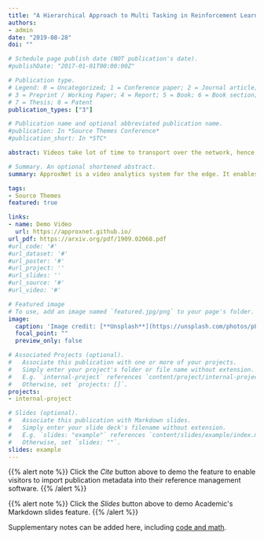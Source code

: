 ```yaml
---
title: "A Hierarchical Approach to Multi Tasking in Reinforcement Learning"
authors:
- admin
date: "2019-08-28"
doi: ""

# Schedule page publish date (NOT publication's date).
#publishDate: "2017-01-01T00:00:00Z"

# Publication type.
# Legend: 0 = Uncategorized; 1 = Conference paper; 2 = Journal article;
# 3 = Preprint / Working Paper; 4 = Report; 5 = Book; 6 = Book section;
# 7 = Thesis; 8 = Patent
publication_types: ["3"]

# Publication name and optional abbreviated publication name.
#publication: In *Source Themes Conference*
#publication_short: In *STC*

abstract: Videos take lot of time to transport over the network, hence running analytics on live video at the edge devices, right where it was captured has become an important system driver. However these edge devices, e.g., IoT devices, surveillance cameras, AR/VR gadgets are resource constrained. This makes it impossible to run state-of-the-art heavy Deep Neural Networks (DNNs) on them and yet provide low and stable latency under various circumstances, such as, changes in the resource availability on the device, the content characteristics, or requirements from the user. In this paper we introduce ApproxNet, a video analytics system for the edge. It enables novel dynamic approximation techniques to achieve desired inference latency and accuracy trade-off under different system conditions and resource contentions, variations in the complexity of the video contents and user requirements. It achieves this by enabling two approximation knobs within a single DNN model, rather than creating and maintaining an ensemble of models (such as in MCDNN [Mobisys-16]). Ensemble models run into memory issues on the lightweight devices and incur large switching penalties among the models in response to runtime changes. We show that ApproxNet can adapt seamlessly at runtime to video content changes and changes in system dynamics to provide low and stable latency for object detection on a video stream. We compare the accuracy and the latency to ResNet [2015], MCDNN, and MobileNets [Google-2017].

# Summary. An optional shortened abstract.
summary: ApproxNet is a video analytics system for the edge. It enables novel dynamic approximation techniques to achieve desired inference latency and accuracy trade-off under different system conditions and resource contentions, variations in the complexity of the video contents and user requirements.

tags:
- Source Themes
featured: true

links:
- name: Demo Video
  url: https://approxnet.github.io/
url_pdf: https://arxiv.org/pdf/1909.02068.pdf
#url_code: '#'
#url_dataset: '#'
#url_poster: '#'
#url_project: ''
#url_slides: ''
#url_source: '#'
#url_video: '#'

# Featured image
# To use, add an image named `featured.jpg/png` to your page's folder. 
image:
  caption: 'Image credit: [**Unsplash**](https://unsplash.com/photos/pLCdAaMFLTE)'
  focal_point: ""
  preview_only: false

# Associated Projects (optional).
#   Associate this publication with one or more of your projects.
#   Simply enter your project's folder or file name without extension.
#   E.g. `internal-project` references `content/project/internal-project/index.md`.
#   Otherwise, set `projects: []`.
projects:
- internal-project

# Slides (optional).
#   Associate this publication with Markdown slides.
#   Simply enter your slide deck's filename without extension.
#   E.g. `slides: "example"` references `content/slides/example/index.md`.
#   Otherwise, set `slides: ""`.
slides: example
---
```


{{% alert note %}}
Click the *Cite* button above to demo the feature to enable visitors to import publication metadata into their reference management software.
{{% /alert %}}

{{% alert note %}}
Click the *Slides* button above to demo Academic's Markdown slides feature.
{{% /alert %}}

Supplementary notes can be added here, including [code and math](https://sourcethemes.com/academic/docs/writing-markdown-latex/).

